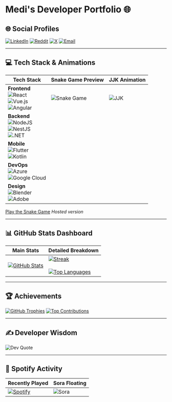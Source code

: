 # Medi's Developer Portfolio 🌐

## 🌐 Social Profiles
[![LinkedIn](https://img.shields.io/badge/LinkedIn-%230077B5.svg?logo=linkedin&logoColor=white)](https://linkedin.com/in/Medi) 
[![Reddit](https://img.shields.io/badge/Reddit-%23FF4500.svg?logo=Reddit&logoColor=white)](https://reddit.com/user/MediKun) 
[![X](https://img.shields.io/badge/X-black.svg?logo=X&logoColor=white)](https://x.com/UltraKiba) 
[![Email](https://img.shields.io/badge/Email-D14836?logo=gmail&logoColor=white)](mailto:www.medikibambe@gmail.com)

---

## 💻 Tech Stack & Animations
| Tech Stack | Snake Game Preview | JJK Animation |
|------------|---------------------|---------------|
| **Frontend**<br>![React](https://img.shields.io/badge/react-%2320232a.svg?logo=react&logoColor=%2361DAFB)<br>![Vue.js](https://img.shields.io/badge/vue.js-%2335495e.svg?logo=vuedotjs&logoColor=%234FC08D)<br>![Angular](https://img.shields.io/badge/angular-%23DD0031.svg?logo=angular&logoColor=white) | ![Snake Game](https://i.imgur.com/5m5Qx5I.gif) | ![JJK](https://media.tenor.com/bkA2JqxxfGwAAAAj/mlbb-jjk-jjk-mlbb.gif) |
| **Backend**<br>![NodeJS](https://img.shields.io/badge/node.js-6DA55F?logo=node.js&logoColor=white)<br>![NestJS](https://img.shields.io/badge/nestjs-%23E0234E.svg?logo=nestjs&logoColor=white)<br>![.NET](https://img.shields.io/badge/.NET-5C2D91?logo=.net&logoColor=white) |  |  |
| **Mobile**<br>![Flutter](https://img.shields.io/badge/Flutter-%2302569B.svg?logo=Flutter&logoColor=white)<br>![Kotlin](https://img.shields.io/badge/kotlin-%237F52FF.svg?logo=kotlin&logoColor=white) |  |  |
| **DevOps**<br>![Azure](https://img.shields.io/badge/azure-%230072C6.svg?logo=microsoftazure&logoColor=white)<br>![Google Cloud](https://img.shields.io/badge/GoogleCloud-%234285F4.svg?logo=google-cloud&logoColor=white) |  |  |
| **Design**<br>![Blender](https://img.shields.io/badge/blender-%23F5792A.svg?logo=blender&logoColor=white)<br>![Adobe](https://img.shields.io/badge/adobe-%23FF0000.svg?logo=adobe&logoColor=white) |  |  |

[Play the Snake Game](https://ultrakiba.github.io/snake-game/) *Hosted version*

---

## 📊 GitHub Stats Dashboard
| Main Stats | Detailed Breakdown |
|------------|--------------------|
| [![GitHub Stats](https://github-readme-stats.vercel.app/api?username=UltraKiba&theme=nightowl&hide_border=false)](https://github.com/UltraKiba) | [![Streak](https://nirzak-streak-stats.vercel.app/?user=UltraKiba&theme=nightowl)](https://github.com/UltraKiba)<br><br>[![Top Languages](https://github-readme-stats.vercel.app/api/top-langs/?username=UltraKiba&theme=nightowl&layout=compact)](https://github.com/UltraKiba) |

---

## 🏆 Achievements
[![GitHub Trophies](https://github-profile-trophy.vercel.app/?username=UltraKiba&theme=radical)](https://github.com/UltraKiba)
[![Top Contributions](https://github-contributor-stats.vercel.app/api?username=UltraKiba&limit=5&theme=dark)](https://github.com/UltraKiba)

---

## ✍️ Developer Wisdom
![Dev Quote](https://quotes-github-readme.vercel.app/api?type=horizontal&theme=radical)

---

## 🎵 Spotify Activity
| Recently Played | Sora Floating |
|-----------------|---------------|
| [![Spotify](https://spotify-recently-played-readme.vercel.app/api?user=6atdqjokxb3w6gz2qbs0s8bop&count=5&unique=true)](https://open.spotify.com/user/6atdqjokxb3w6gz2qbs0s8bop) | ![Sora](https://i.imgur.com/f83frkB.gif) |
